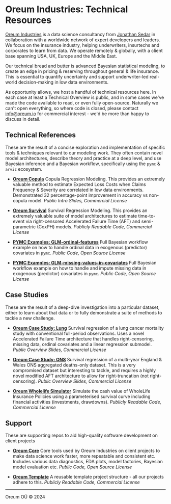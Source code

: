 # Oreum Industries: Technical Resources

[Oreum Industries](https://oreum.io) is a data science consultancy from 
[Jonathan Sedar](https://github.com/jonsedar) in collaboration with a worldwide
network of expert developers and leaders. We focus on the insurance industry, 
helping underwriters, insurtechs and corporates to learn from data. We operate 
remotely & globally, with a client base spanning USA, UK, Europe and the Middle 
East.

Our technical bread and butter is advanced Bayesian statistical modeling, 
to create an edge in pricing & reserving throughout general & life insurance.
This is essential to quantify uncertainty and support underwriter-led real-world 
decision-making in low data environments.

As opportunity allows, we host a handful of technical resources here. In each 
case at least a Technical Overview is public, and in some cases we've made the 
code available to read, or even fully open-source. Naturally we can't open 
everything, so where code is closed, please contact 
[info@oreum.io](mailto:info@oreum.io) for commercial interest - we'd be more 
than happy to discuss in detail.

## Technical References

These are the result of a concise exploration and implementation of specific 
tools & techniques relevant to our modeling work. They often contain novel
model architectures, describe theory and practice at a deep level, and use 
Bayesian inference and a Bayesian workflow, specifically using the 
`pymc` & `arviz` ecosystem. 

+ [**Oreum Copula**](https://oreum-industries.github.io/oreum_copula/#/) 
  Copula Regression Modeling. This provides an extremely valuable method to 
  estimate Expected Loss Costs when Claims Frequency & Severity are 
  correlated in low data environments. Demonstrated 32 percentage-point 
  improvement in accuracy vs non-copula model. _Public Intro Slides, Commercial License_

+ [**Oreum Survival**](https://github.com/oreum-industries/oreum_survival) 
  Survival Regression Modeling. This provides an extremely valuable suite of 
  model architectures to estimate time-to-event via right-censored Accelerated 
  Failure Time (AFT) and semi-parametric (CoxPH) models. 
  _Publicly Readable Code, Commercial License_

+ [**PYMC Examples: GLM-ordinal-features**](https://www.pymc.io/projects/examples/en/latest/generalized_linear_models/GLM-ordinal-features.html)
  Full Bayesian workflow example on how to handle ordinal data in exogenous 
  (predictor) covariates in `pymc`.
  _Public Code, Open Source License_

+ [**PYMC Examples: GLM-missing-values-in-covariates**](https://www.pymc.io/projects/examples/en/latest/generalized_linear_models/GLM-missing-values-in-covariates.html)
  Full Bayesian workflow example on how to handle and impute missing data in 
  exogenous (predictor) covariates in `pymc`. 
  _Public Code, Open Source License_


## Case Studies

These are the result of a deep-dive investigation into a particular dataset, 
either to learn about that data or to fully demonstrate a suite of methods to
tackle a new challenge.

+ [**Oreum Case Study: Lung**](https://oreum-industries.github.io/oreum_cs_lung/#/)
  Survival regression of a lung cancer mortality study with conventional 
  full-period observations. Uses a novel Accelerated Failure Time architecture 
  that handles right-censoring, missing data, ordinal covariates and a linear 
  regression submodel. _Public Overview Slides, Commercial License_

+ [**Oreum Case Study: ONS**](https://oreum-industries.github.io/oreum_cs_ons/#/)
  Survival regression of a multi-year England & Wales ONS aggregated deaths-only 
  dataset. This is a very compromised dataset but interesting to tackle, and 
  requires a highly novel modified AFT architecture to allow for right-truncation 
  (not right-censoring). _Public Overview Slides, Commercial License_

+ [**Oreum Wholelife Simulator**](https://github.com/oreum-industries/oreum_mre_wholelife)
   Simulate the cash value of WholeLife Insurance Policies using a parameterised
   survival curve including financial activities (investments, drawdowns).
  _Publicly Readable Code, Commercial License_


## Support

These are supporting repos to aid high-quality software development on client 
projects

+ [**Oreum Core**](https://github.com/oreum-industries/oreum_core) Core tools
  used by Oreum Industries on client projects to make data science work faster,
  more repeatable and consistent etc. Includes various data diagnostics, EDA 
  plots, model factories, Bayesian model evaluation etc. 
  _Public Code, Open Source License_

+ [**Oreum Template**](https://github.com/oreum-industries/oreum_template) A 
  reusable template project structure - all our projects adhere to this.
  _Publicly Readable Code, Commercial License_


---
Oreum OÜ &copy; 2024
